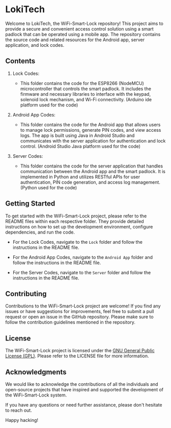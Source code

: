 # LokiTech

Welcome to LokiTech, the WiFi-Smart-Lock repository! This project aims to provide a secure and convenient access control solution using a smart padlock that can be operated using a mobile app. The repository contains the source code and related resources for the Android app, server application, and lock codes.

## Contents

1. Lock Codes:
   - This folder contains the code for the ESP8266 (NodeMCU) microcontroller that controls the smart padlock. It includes the firmware and necessary libraries to interface with the keypad, solenoid lock mechanism, and Wi-Fi connectivity. (Arduino ide platform used for the code)

2. Android App Codes:
   - This folder contains the code for the Android app that allows users to manage lock permissions, generate PIN codes, and view access logs. The app is built using Java in Android Studio and communicates with the server application for authentication and lock control. (Android Studio Java platform used for the code)

3. Server Codes:
   - This folder contains the code for the server application that handles communication between the Android app and the smart padlock. It is implemented in Python and utilizes RESTful APIs for user authentication, PIN code generation, and access log management. (Python used for the code)

## Getting Started

To get started with the WiFi-Smart-Lock project, please refer to the README files within each respective folder. They provide detailed instructions on how to set up the development environment, configure dependencies, and run the code.

- For the Lock Codes, navigate to the `Lock` folder and follow the instructions in the README file.

- For the Android App Codes, navigate to the `Android App` folder and follow the instructions in the README file.

- For the Server Codes, navigate to the `Server` folder and follow the instructions in the README file.

## Contributing

Contributions to the WiFi-Smart-Lock project are welcome! If you find any issues or have suggestions for improvements, feel free to submit a pull request or open an issue in the GitHub repository. Please make sure to follow the contribution guidelines mentioned in the repository.

## License

The WiFi-Smart-Lock project is licensed under the [GNU General Public License (GPL)](LICENSE). Please refer to the LICENSE file for more information.

## Acknowledgments

We would like to acknowledge the contributions of all the individuals and open-source projects that have inspired and supported the development of the WiFi-Smart-Lock system.

If you have any questions or need further assistance, please don't hesitate to reach out.

Happy hacking!

